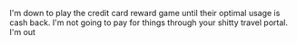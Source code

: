 I'm down to play the credit card reward game until their optimal usage is cash back. I'm not going to pay for things through your shitty travel portal. I'm out

